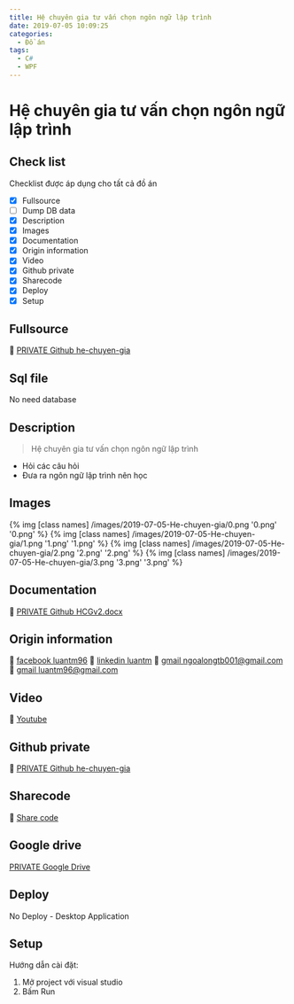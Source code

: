 ```yaml
---
title: Hệ chuyên gia tư vấn chọn ngôn ngữ lập trình
date: 2019-07-05 10:09:25
categories:
  - Đồ án
tags:
  - C#
  - WPF
---
```

# Hệ chuyên gia tư vấn chọn ngôn ngữ lập trình

## Check list
Checklist được áp dụng cho tất cả đồ án
* [x] Fullsource
* [ ] Dump DB data
* [x] Description
* [x] Images
* [x] Documentation
* [x] Origin information
* [x] Video
* [x] Github private
* [x] Sharecode
* [x] Deploy
* [x] Setup

## Fullsource
📎  [PRIVATE Github he-chuyen-gia](https://github.com/taminhluan/he-chuyen-gia)

## Sql file
No need database

## Description
> Hệ chuyên gia tư vấn chọn ngôn ngữ lập trình

* Hỏi các câu hỏi
* Đưa ra ngôn ngữ lập trình nên học



## Images
{% img [class names] /images/2019-07-05-He-chuyen-gia/0.png '0.png' '0.png' %}
{% img [class names] /images/2019-07-05-He-chuyen-gia/1.png '1.png' '1.png' %}
{% img [class names] /images/2019-07-05-He-chuyen-gia/2.png '2.png' '2.png' %}
{% img [class names] /images/2019-07-05-He-chuyen-gia/3.png '3.png' '3.png' %}

## Documentation
📎  [PRIVATE Github HCGv2.docx](https://github.com/taminhluan/he-chuyen-gia/blob/master/HCGv2.docx)
## Origin information
🔗 [facebook luantm96](https://www.facebook.com/luantm96)
🔗 [linkedin luantm](https://www.linkedin.com/in/luantm/)
🔗 [gmail ngoalongtb001@gmail.com](ngoalongtb001@gmail.com)
🔗 [gmail luantm96@gmail.com](luantm96@gmail.com)

## Video
🔗 [Youtube](https://www.youtube.com/watch?v=JCxGolmMghs)

## Github private
📎  [PRIVATE Github he-chuyen-gia](https://github.com/taminhluan/he-chuyen-gia)

## Sharecode
🔗 [Share code](https://sharecode.vn/source-code/he-chuyen-gia-tu-van-chon-ngon-ngu-lap-trinh-23057.htm)

## Google drive
[PRIVATE Google Drive](https://drive.google.com/open?id=1QAPaZJKAtBrGVs3N9Z_T41_RI25NI5wlkcuf)

## Deploy
No Deploy - Desktop Application

## Setup
Hướng dẫn cài đặt:

1. Mở project với visual studio
2. Bấm Run
